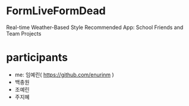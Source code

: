 # FormLiveFormDead

Real-time Weather-Based Style Recommended App: School Friends and Team Projects

# participants

  - me: 임예린( https://github.com/enurinm )
  - 백충원
  - 조예린
  - 주지혜
